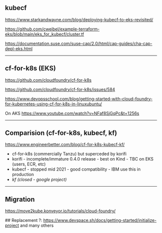 ## kubecf
https://www.starkandwayne.com/blog/deploying-kubecf-to-eks-revisited/

https://github.com/cweibel/example-terraform-eks/blob/main/eks_for_kubecf/cluster.tf

https://documentation.suse.com/suse-cap/2.0/html/cap-guides/cha-cap-depl-eks.html

------


## cf-for-k8s (EKS)


https://github.com/cloudfoundry/cf-for-k8s

https://github.com/cloudfoundry/cf-for-k8s/issues/584


https://www.devopsschool.com/blog/getting-started-with-cloud-foundry-for-kubernetes-using-cf-for-k8s-in-linuxubuntu/

On AKS
https://www.youtube.com/watch?v=NFaf8SjGqPc&t=1256s

------

## Comparision (cf-for-k8s, kubecf, kf)

https://www.engineerbetter.com/blog/cf-for-k8s-kubecf-kf/

* cf-for-k8s   (commercially Tanzu) but superceded by korifi
* korifi - incomplete/immature 0.4.0 release - best on Kind - TBC on EKS (users, ECR, etc)
* kubecf - stopped mid 2021 - good compatibility - IBM use this in production
* *kf (closed - google project)*

-------

## Migration

https://move2kube.konveyor.io/tutorials/cloud-foundry/


## Replacement ?:
https://www.devspace.sh/docs/getting-started/initialize-project
and many others


